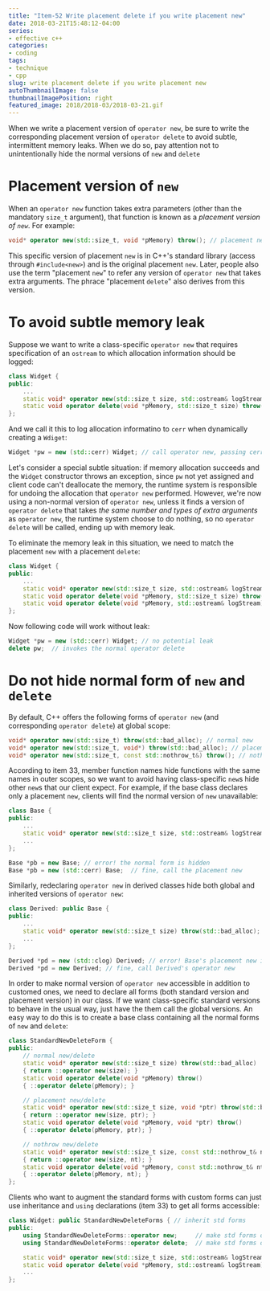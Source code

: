```yaml
---
title: "Item-52 Write placement delete if you write placement new"
date: 2018-03-21T15:48:12-04:00
series:
- effective c++
categories:
- coding
tags:
- technique
- cpp
slug: write placement delete if you write placement new
autoThumbnailImage: false
thumbnailImagePosition: right
featured_image: 2018/2018-03/2018-03-21.gif
---
```


When we write a placement version of `operator new`, be sure to write the corresponding placement version of `operator delete` to avoid subtle, intermittent memory leaks. When we do so, pay attention not to unintentionally hide the normal versions of `new` and `delete`
<!--more-->
<!-- toc -->

# Placement version of `new`

When an `operator new` function takes extra parameters (other than the mandatory `size_t` argument), that function is known as a _placement version of `new`_. For example:

```cpp
void* operator new(std::size_t, void *pMemory) throw(); // placement new
```

This specific version of placement `new` is in C++'s standard library (access through `#include<new>`) and is the original placement `new`. Later, people also use the term "placement `new`" to refer any version of `operator new` that takes extra arguments. The phrace "placement `delete`" also derives from this version.

# To avoid subtle memory leak

Suppose we want to write a class-specific `operator new` that requires specification of an `ostream` to which allocation information should be logged:

```cpp
class Widget {
public:
    ...
    static void* operator new(std::size_t size, std::ostream& logStream) throw(std::bad_alloc) // non-normal form of new
    static void operator delete(void *pMemory, std::size_t size) throw();  // normal class-specific form of delete
};
```

And we call it this to log allocation informatino to `cerr` when dynamically creating a `Wdiget`:

```cpp
Widget *pw = new (std::cerr) Widget; // call operator new, passing cerr as the ostream; cause memory leak when Widget constructor throws
```

Let's consider a special subtle situation: if memory allocation succeeds and the `Widget` constructor throws an exception, since `pw` not yet assigned and client code can't deallocate the memory, the runtime system is responsible for undoing the allocation that `operator new` performed. However, we're now using a non-normal version of `operator new`, unless it finds a version of `operator delete` that takes _the same number and types of extra arguments_ as `operator new`, the runtime system choose to do nothing, so no `operator delete` will be called, ending up with memory leak.

To eliminate the memory leak in this situation, we need to match the placement `new` with a placement `delete`:

```cpp
class Widget {
public:
    ...
    static void* operator new(std::size_t size, std::ostream& logStream) throw(std::bad_alloc) // non-normal form of new
    static void operator delete(void *pMemory, std::size_t size) throw();
    static void operator delete(void *pMemory, std::ostream& logStream) throw(); corresponding non-normal form of delete
};
```

Now following code will work without leak:

```cpp
Widget *pw = new (std::cerr) Widget; // no potential leak
delete pw;  // invokes the normal operator delete
```

# Do not hide normal form of `new` and `delete`

By default, C++ offers the following forms of `operator new` (and corresponding `operator delete`) at global scope:

```cpp
void* operator new(std::size_t) throw(std::bad_alloc); // normal new
void* operator new(std::size_t, void*) throw(std::bad_alloc); // placement new
void* operator new(std::size_t, const std::nothrow_t&) throw(); // nothrow new, item 49
```

According to item 33, member function names hide functions with the same names in outer scopes, so we want to avoid having class-specific `new`s hide other `new`s that our client expect. For example, if the base class declares only a placement `new`, clients will find the normal version of `new` unavailable:

```cpp
class Base {
public:
    ...
    static void* operator new(std::size_t size, std::ostream& logStream) throw(std::bad_alloc); // hide the normal global form
    ...
};

Base *pb = new Base; // error! the normal form is hidden
Base *pb = new (std::cerr) Base;  // fine, call the placement new
```

Similarly, redeclaring `operator new` in derived classes hide both global and inherited versions of `operator new`:

```cpp
class Derived: public Base {
public:
    ...
    static void* operator new(std::size_t size) throw(std::bad_alloc); // redeclare the normal form
    ...
};

Derived *pd = new (std::clog) Derived; // error! Base's placement new is hidden
Derived *pd = new Derived; // fine, call Derived's operator new
```

In order to make normal version of `operator new` accessible in addition to customed ones, we need to declare all forms (both standard version and placement version) in our class. If we want class-specific standard versions to behave in the usual way, just have the them call the global versions. An easy way to do this is to create a base class containing all the normal forms of `new` and `delete`:

```cpp
class StandardNewDeleteForm {
public:
    // normal new/delete
    static void* operator new(std::size_t size) throw(std::bad_alloc) 
    { return ::operator new(size); }
    static void operator delete(void *pMemory) throw()
    { ::operator delete(pMemory); }

    // placement new/delete
    static void* operator new(std::size_t size, void *ptr) throw(std::bad_alloc) 
    { return ::operator new(size, ptr); }
    static void operator delete(void *pMemory, void *ptr) throw()
    { ::operator delete(pMemory, ptr); }

    // nothrow new/delete
    static void* operator new(std::size_t size, const std::nothrow_t& nt) throw() 
    { return ::operator new(size, nt); }
    static void operator delete(void *pMemory, const std::nothrow_t& nt) throw()
    { ::operator delete(pMemory, nt); }
};
```

Clients who want to augment the standard forms with custom forms can just use inheritance and `using` declarations (item 33) to get all forms accessible:

```cpp
class Widget: public StandardNewDeleteForms { // inherit std forms
public:
    using StandardNewDeleteForms::operator new;     // make std forms of new visible
    using StandardNewDeleteForms::operator delete;  // make std forms of delete visible

    static void* operator new(std::size_t size, std::ostream& logStream) throw(std::bad_alloc);  // custom placement new
    static void operator delete(void *pMemory, std::ostream& logStream) throw(); // corresponding placement delete
    ...
};
```
